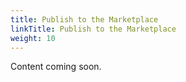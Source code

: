 ```yaml
---
title: Publish to the Marketplace
linkTitle: Publish to the Marketplace
weight: 10
---
```


Content coming soon.